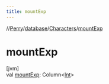 ```yaml
---
title: mountExp
---
```

//[Perry](../../../index.html)/[database](../index.html)/[Characters](index.html)/[mountExp](mount-exp.html)



# mountExp



[jvm]\
val [mountExp](mount-exp.html): Column<[Int](https://kotlinlang.org/api/latest/jvm/stdlib/kotlin/-int/index.html)>




